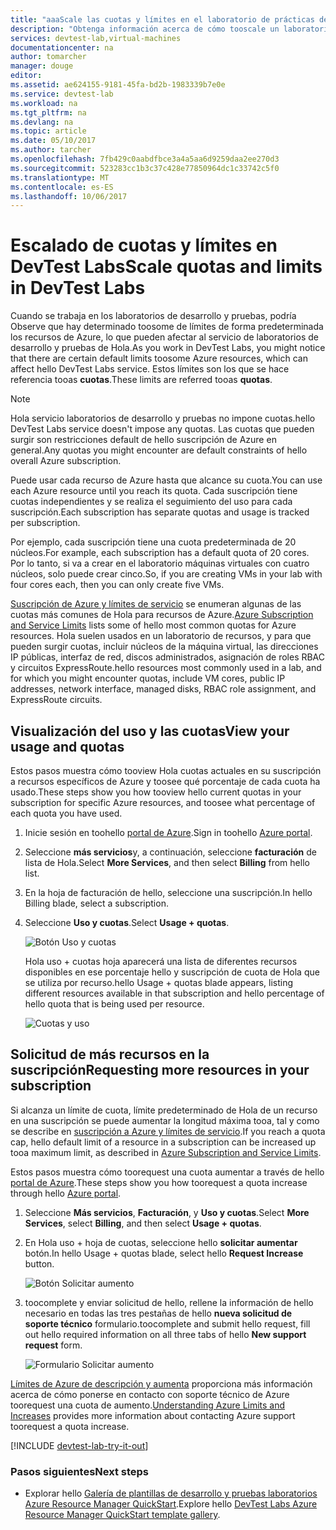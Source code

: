 ```yaml
---
title: "aaaScale las cuotas y límites en el laboratorio de prácticas de desarrollo y pruebas de Azure | Documentos de Microsoft"
description: "Obtenga información acerca de cómo tooscale un laboratorio de prácticas de desarrollo y pruebas de Azure"
services: devtest-lab,virtual-machines
documentationcenter: na
author: tomarcher
manager: douge
editor: 
ms.assetid: ae624155-9181-45fa-bd2b-1983339b7e0e
ms.service: devtest-lab
ms.workload: na
ms.tgt_pltfrm: na
ms.devlang: na
ms.topic: article
ms.date: 05/10/2017
ms.author: tarcher
ms.openlocfilehash: 7fb429c0aabdfbce3a4a5aa6d9259daa2ee270d3
ms.sourcegitcommit: 523283cc1b3c37c428e77850964dc1c33742c5f0
ms.translationtype: MT
ms.contentlocale: es-ES
ms.lasthandoff: 10/06/2017
---
```

# <a name="scale-quotas-and-limits-in-devtest-labs"></a><span data-ttu-id="d2fb6-103">Escalado de cuotas y límites en DevTest Labs</span><span class="sxs-lookup"><span data-stu-id="d2fb6-103">Scale quotas and limits in DevTest Labs</span></span>
<span data-ttu-id="d2fb6-104">Cuando se trabaja en los laboratorios de desarrollo y pruebas, podría Observe que hay determinado toosome de límites de forma predeterminada los recursos de Azure, lo que pueden afectar al servicio de laboratorios de desarrollo y pruebas de Hola.</span><span class="sxs-lookup"><span data-stu-id="d2fb6-104">As you work in DevTest Labs, you might notice that there are certain default limits toosome Azure resources, which can affect hello DevTest Labs service.</span></span> <span data-ttu-id="d2fb6-105">Estos límites son los que se hace referencia tooas **cuotas**.</span><span class="sxs-lookup"><span data-stu-id="d2fb6-105">These limits are referred tooas **quotas**.</span></span>

> [!NOTE]
> <span data-ttu-id="d2fb6-106">Hola servicio laboratorios de desarrollo y pruebas no impone cuotas.</span><span class="sxs-lookup"><span data-stu-id="d2fb6-106">hello DevTest Labs service doesn't impose any quotas.</span></span> <span data-ttu-id="d2fb6-107">Las cuotas que pueden surgir son restricciones default de hello suscripción de Azure en general.</span><span class="sxs-lookup"><span data-stu-id="d2fb6-107">Any quotas you might encounter are default constraints of hello overall Azure subscription.</span></span>

<span data-ttu-id="d2fb6-108">Puede usar cada recurso de Azure hasta que alcance su cuota.</span><span class="sxs-lookup"><span data-stu-id="d2fb6-108">You can use each Azure resource until you reach its quota.</span></span> <span data-ttu-id="d2fb6-109">Cada suscripción tiene cuotas independientes y se realiza el seguimiento del uso para cada suscripción.</span><span class="sxs-lookup"><span data-stu-id="d2fb6-109">Each subscription has separate quotas and usage is tracked per subscription.</span></span>

<span data-ttu-id="d2fb6-110">Por ejemplo, cada suscripción tiene una cuota predeterminada de 20 núcleos.</span><span class="sxs-lookup"><span data-stu-id="d2fb6-110">For example, each subscription has a default quota of 20 cores.</span></span> <span data-ttu-id="d2fb6-111">Por lo tanto, si va a crear en el laboratorio máquinas virtuales con cuatro núcleos, solo puede crear cinco.</span><span class="sxs-lookup"><span data-stu-id="d2fb6-111">So, if you are creating VMs in your lab with four cores each, then you can only create five VMs.</span></span> 

<span data-ttu-id="d2fb6-112">[Suscripción de Azure y límites de servicio](https://docs.microsoft.com/azure/azure-subscription-service-limits) se enumeran algunas de las cuotas más comunes de Hola para recursos de Azure.</span><span class="sxs-lookup"><span data-stu-id="d2fb6-112">[Azure Subscription and Service Limits](https://docs.microsoft.com/azure/azure-subscription-service-limits) lists some of hello most common quotas for Azure resources.</span></span> <span data-ttu-id="d2fb6-113">Hola suelen usados en un laboratorio de recursos, y para que pueden surgir cuotas, incluir núcleos de la máquina virtual, las direcciones IP públicas, interfaz de red, discos administrados, asignación de roles RBAC y circuitos ExpressRoute.</span><span class="sxs-lookup"><span data-stu-id="d2fb6-113">hello resources most commonly used in a lab, and for which you might encounter quotas, include VM cores, public IP addresses, network interface, managed disks, RBAC role assignment, and ExpressRoute circuits.</span></span>

## <a name="view-your-usage-and-quotas"></a><span data-ttu-id="d2fb6-114">Visualización del uso y las cuotas</span><span class="sxs-lookup"><span data-stu-id="d2fb6-114">View your usage and quotas</span></span>
<span data-ttu-id="d2fb6-115">Estos pasos muestra cómo tooview Hola cuotas actuales en su suscripción a recursos específicos de Azure y toosee qué porcentaje de cada cuota ha usado.</span><span class="sxs-lookup"><span data-stu-id="d2fb6-115">These steps show you how tooview hello current quotas in your subscription for specific Azure resources, and toosee what percentage of each quota you have used.</span></span>

1. <span data-ttu-id="d2fb6-116">Inicie sesión en toohello [portal de Azure](http://go.microsoft.com/fwlink/p/?LinkID=525040).</span><span class="sxs-lookup"><span data-stu-id="d2fb6-116">Sign in toohello [Azure portal](http://go.microsoft.com/fwlink/p/?LinkID=525040).</span></span>
1. <span data-ttu-id="d2fb6-117">Seleccione **más servicios**y, a continuación, seleccione **facturación** de lista de Hola.</span><span class="sxs-lookup"><span data-stu-id="d2fb6-117">Select **More Services**, and then select **Billing** from hello list.</span></span>
1. <span data-ttu-id="d2fb6-118">En la hoja de facturación de hello, seleccione una suscripción.</span><span class="sxs-lookup"><span data-stu-id="d2fb6-118">In hello Billing blade, select a subscription.</span></span>
4. <span data-ttu-id="d2fb6-119">Seleccione **Uso y cuotas**.</span><span class="sxs-lookup"><span data-stu-id="d2fb6-119">Select **Usage + quotas**.</span></span>

   ![Botón Uso y cuotas](./media/devtest-lab-scale-lab/devtestlab-usage-and-quotas.png)

   <span data-ttu-id="d2fb6-121">Hola uso + cuotas hoja aparecerá una lista de diferentes recursos disponibles en ese porcentaje hello y suscripción de cuota de Hola que se utiliza por recurso.</span><span class="sxs-lookup"><span data-stu-id="d2fb6-121">hello Usage + quotas blade appears, listing different resources available in that subscription and hello percentage of hello quota that is being used per resource.</span></span>

   ![Cuotas y uso](./media/devtest-lab-scale-lab/devtestlab-view-quotas.png)

## <a name="requesting-more-resources-in-your-subscription"></a><span data-ttu-id="d2fb6-123">Solicitud de más recursos en la suscripción</span><span class="sxs-lookup"><span data-stu-id="d2fb6-123">Requesting more resources in your subscription</span></span>
<span data-ttu-id="d2fb6-124">Si alcanza un límite de cuota, límite predeterminado de Hola de un recurso en una suscripción se puede aumentar la longitud máxima tooa, tal y como se describe en [suscripción a Azure y límites de servicio](https://docs.microsoft.com/azure/azure-subscription-service-limits).</span><span class="sxs-lookup"><span data-stu-id="d2fb6-124">If you reach a quota cap, hello default limit of a resource in a subscription can be increased up tooa maximum limit, as described in [Azure Subscription and Service Limits](https://docs.microsoft.com/azure/azure-subscription-service-limits).</span></span>

<span data-ttu-id="d2fb6-125">Estos pasos muestra cómo toorequest una cuota aumentar a través de hello [portal de Azure](http://go.microsoft.com/fwlink/p/?LinkID=525040).</span><span class="sxs-lookup"><span data-stu-id="d2fb6-125">These steps show you how toorequest a quota increase through hello [Azure portal](http://go.microsoft.com/fwlink/p/?LinkID=525040).</span></span>

1. <span data-ttu-id="d2fb6-126">Seleccione **Más servicios**, **Facturación**, y **Uso y cuotas**.</span><span class="sxs-lookup"><span data-stu-id="d2fb6-126">Select **More Services**, select **Billing**, and then select **Usage + quotas**.</span></span>
1. <span data-ttu-id="d2fb6-127">En Hola uso + hoja de cuotas, seleccione hello **solicitar aumentar** botón.</span><span class="sxs-lookup"><span data-stu-id="d2fb6-127">In hello Usage + quotas blade, select hello **Request Increase** button.</span></span>

   ![Botón Solicitar aumento](./media/devtest-lab-scale-lab/devtestlab-request-increase.png)

1. <span data-ttu-id="d2fb6-129">toocomplete y enviar solicitud de hello, rellene la información de hello necesario en todas las tres pestañas de hello **nueva solicitud de soporte técnico** formulario.</span><span class="sxs-lookup"><span data-stu-id="d2fb6-129">toocomplete and submit hello request, fill out hello required information on all three tabs of hello **New support request** form.</span></span>

   ![Formulario Solicitar aumento](./media/devtest-lab-scale-lab/devtestlab-support-form.png)

<span data-ttu-id="d2fb6-131">[Límites de Azure de descripción y aumenta](https://azure.microsoft.com/blog/azure-limits-quotas-increase-requests/) proporciona más información acerca de cómo ponerse en contacto con soporte técnico de Azure toorequest una cuota de aumento.</span><span class="sxs-lookup"><span data-stu-id="d2fb6-131">[Understanding Azure Limits and Increases](https://azure.microsoft.com/blog/azure-limits-quotas-increase-requests/) provides more information about contacting Azure support toorequest a quota increase.</span></span>



[!INCLUDE [devtest-lab-try-it-out](../../includes/devtest-lab-try-it-out.md)]

### <a name="next-steps"></a><span data-ttu-id="d2fb6-132">Pasos siguientes</span><span class="sxs-lookup"><span data-stu-id="d2fb6-132">Next steps</span></span>
* <span data-ttu-id="d2fb6-133">Explorar hello [Galería de plantillas de desarrollo y pruebas laboratorios Azure Resource Manager QuickStart](https://github.com/Azure/azure-devtestlab/tree/master/Samples).</span><span class="sxs-lookup"><span data-stu-id="d2fb6-133">Explore hello [DevTest Labs Azure Resource Manager QuickStart template gallery](https://github.com/Azure/azure-devtestlab/tree/master/Samples).</span></span>
